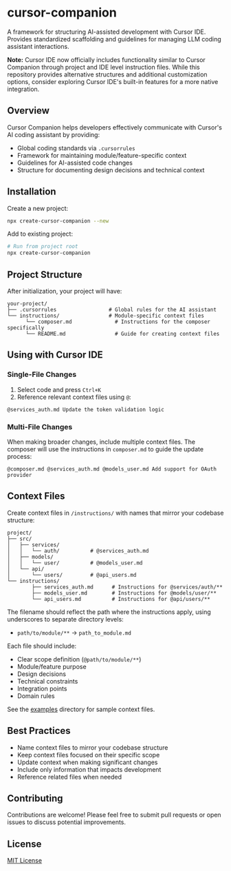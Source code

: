 # cursor-companion

A framework for structuring AI-assisted development with Cursor IDE. Provides standardized scaffolding and guidelines for managing LLM coding assistant interactions.

**Note:** Cursor IDE now officially includes functionality similar to Cursor Companion through project and IDE level instruction files. While this repository provides alternative structures and additional customization options, consider exploring Cursor IDE's built-in features for a more native integration.

## Overview

Cursor Companion helps developers effectively communicate with Cursor's AI coding assistant by providing:

- Global coding standards via `.cursorrules`
- Framework for maintaining module/feature-specific context
- Guidelines for AI-assisted code changes 
- Structure for documenting design decisions and technical context

## Installation

Create a new project:
```bash
npx create-cursor-companion --new
```

Add to existing project:
```bash
# Run from project root
npx create-cursor-companion
```

## Project Structure

After initialization, your project will have:

```
your-project/
├── .cursorrules                 # Global rules for the AI assistant
└── instructions/                # Module-specific context files
      └── composer.md              # Instructions for the composer specifically
      └── README.md                # Guide for creating context files 
```

## Using with Cursor IDE

### Single-File Changes
1. Select code and press `Ctrl+K`
2. Reference relevant context files using `@`:
```
@services_auth.md Update the token validation logic
```

### Multi-File Changes
When making broader changes, include multiple context files. The composer will use the instructions in `composer.md` to guide the update process:
```
@composer.md @services_auth.md @models_user.md Add support for OAuth provider
```

## Context Files

Create context files in `/instructions/` with names that mirror your codebase structure:

```
project/
├── src/
│   ├── services/
│   │   └── auth/          # @services_auth.md
│   ├── models/
│   │   └── user/          # @models_user.md
│   └── api/
│       └── users/         # @api_users.md
└── instructions/
        ├── services_auth.md      # Instructions for @services/auth/**
        ├── models_user.md        # Instructions for @models/user/**
        └── api_users.md          # Instructions for @api/users/**
```

The filename should reflect the path where the instructions apply, using underscores to separate directory levels:
- `path/to/module/**` → `path_to_module.md`

Each file should include:
- Clear scope definition (`@path/to/module/**`)
- Module/feature purpose
- Design decisions
- Technical constraints
- Integration points
- Domain rules

See the [examples](/examples) directory for sample context files.

## Best Practices

- Name context files to mirror your codebase structure
- Keep context files focused on their specific scope
- Update context when making significant changes
- Include only information that impacts development
- Reference related files when needed

## Contributing

Contributions are welcome! Please feel free to submit pull requests or open issues to discuss potential improvements.

## License

[MIT License](LICENSE)
